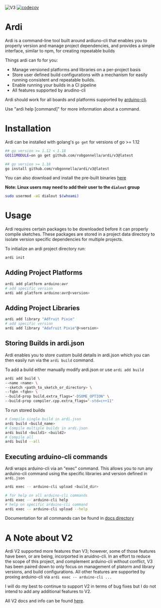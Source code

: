 ![V3](https://github.com/robgonnella/ardi/workflows/V3/badge.svg)
[![codecov](https://codecov.io/gh/robgonnella/ardi/branch/main/graph/badge.svg?token=YMMFDIKX3A)](https://codecov.io/gh/robgonnella/ardi)

# Ardi

Ardi is a command-line tool built around ardiuno-cli that enables you to
properly version and manage project dependencies, and provides a simple
interface, similar to npm, for creating repeatable builds

Things ardi can fo for you:

- Manage versioned platforms and libraries on a per-project basis
- Store user defined build configurations with a mechanism for easily running
  consistent and repeatable builds.
- Enable running your builds in a CI pipeline
- All features supported by arudino-cli

Ardi should work for all boards and platforms supported by [arduino-cli].

Use "ardi help [command]" for more information about a command.

# Installation

Ardi can be installed with golang's `go get` for versions of go >= 1.12

```bash
## go version >= 1.12 < 1.18
GO111MODULE=on go get github.com/robgonnella/ardi/v3@latest

## go version >= 1.18
go install github.com/robgonnella/ardi/v3@latest
```

You can also download and install the pre-built binaries
[here](https://github.com/robgonnella/ardi/releases)

**Note: Linux users may need to add their user to the `dialout` group**

```bash
sudo usermod -aG dialout $(whoami)
```

# Usage

Ardi requires certain packages to be downloaded before it can properly compile
sketches. These packages are stored in a project data directory to isolate
version specific dependencies for multiple projects.

To initialize an ardi project directory run:

```bash
ardi init
```

## Adding Project Platforms

```bash
ardi add platform arduino:avr
# add specific version
ardi add platform arduino:avr@<version>
```

## Adding Project Libraries

```bash
ardi add library "Adfruit Pixie"
# add specific version
ardi add library "Adafruit Pixie"@<version>
```

## Storing Builds in ardi.json

Ardi enables you to store custom build details in ardi.json which you can
then easily run via the `ardi build` command.

To add a build either manually modify ardi.json or use `ardi add build`

```bash
ardi add build \
--name <name> \
--sketch <path_to_sketch_or_directory> \
--fqbn <fqbn> \
--build-prop build.extra_flags="-DSOME_OPTION" \
--build-prop compiler.cpp.extra_flags="-std=c++11"
```

To run stored builds

```bash
# Compile single build in ardi.json
ardi build <build_name>
# Compile multiple builds in ardi.json
ardi build <build1> <build2>
# Compile all
ardi build --all
```

## Executing arduino-cli commands

Ardi wraps arduino-cli via an "exec" command. This allows you to run any
arduino-cli command using the specific libraries and version defined in
`ardi.json`

```bash
ardi exec -- arduino-cli upload <build_dir>

# for help on all arduino-cli commands
ardi exec -- arduino-cli help
# help on specific arduino-cli command
ardi exec -- arduino-cli upload --help
```

Documentation for all commands can be found in [docs directory][docs]


# A Note about V2

Ardi V2 supported more features than V3; however, some of those features have
been, or are being, incorported in aruidno-cli. In an effort to reduce the
scope of this project, and complement arduino-cli without conflict, V3 has
been paired down to only focus on management of platorm and library versions,
and build configurations. All other features are supported by proxing
arduino-cli via `ardi exec -- arduino-cli ...`

I will do my best to continue to support V2 in terms of bug fixes but I do not
intend to add any additional features to V2.

All V2 docs and info can be found [here][docsV2].

[arduino-cli]: https://github.com/arduino/arduino-cli
[docs]: ./v3/docs/ardi.md
[docsV2]: ./v2/docs/ardi.md
